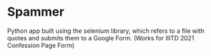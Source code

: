 # Spammer

Python app built using the selenium library, which refers to a file with quotes and submits them to a Google Form.
(Works for IIITD 2021 Confession Page Form)
